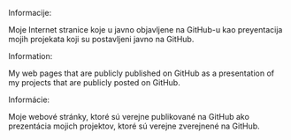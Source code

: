 
Informacije:

Moje Internet stranice koje u javno objavljene na GitHub-u kao preyentacija mojih projekata koji su postavljeni javno na GitHub.

Information:

My web pages that are publicly published on GitHub as a presentation of my projects that are publicly posted on GitHub.

Informácie:

Moje webové stránky, ktoré sú verejne publikované na GitHub ako prezentácia mojich projektov, ktoré sú verejne zverejnené na GitHub.